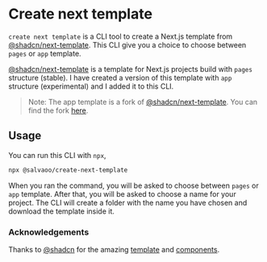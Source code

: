 # Create next template

`create next template` is a CLI tool to create a Next.js template from [@shadcn/next-template](https://github.com/shadcn/next-template). This CLI give you a choice to choose between `pages` or `app` template.

[@shadcn/next-template](https://github.com/shadcn/next-template) is a template for Next.js projects build with `pages` structure (stable). I have created a version of this template with `app` structure (experimental) and I added it to this CLI.

> Note: The app template is a fork of [@shadcn/next-template](https://github.com/shadcn/next-template). You can find the fork [here](https://github.com/salvaoo/next-template).

## Usage

You can run this CLI with `npx`, 

```bash
npx @salvaoo/create-next-template
```

When you ran the command, you will be asked to choose between `pages` or `app` template. After that, you will be asked to choose a name for your project. The CLI will create a folder with the name you have chosen and download the template inside it.

### Acknowledgements

Thanks to [@shadcn](https://twitter.com/shadcn) for the amazing [template](https://github.com/shadcn/next-template) and [components](https://ui.shadcn.com).

